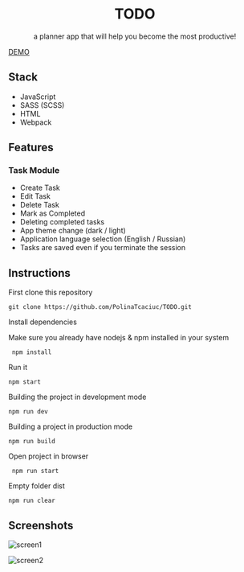 <h1 align="center">TODO</h1>
<p align="center">a planner app that will help you become the most productive!</p>

<a href="https://majestic-speculoos-37d391.netlify.app/" target="_blank">DEMO</a>

## Stack
* JavaScript
* SASS (SCSS)
* HTML
* Webpack
## Features
### Task Module
* Create Task
* Edit Task
* Delete Task
* Mark as Completed
* Deleting completed tasks
* App theme change (dark / light)
* Application language selection (English / Russian)
* Tasks are saved even if you terminate the session
## Instructions
First clone this repository

    git clone https://github.com/PolinaTcaciuc/TODO.git
    
Install dependencies 

Make sure you already have nodejs & npm installed in your system

     npm install
     
Run it

    npm start 

Building the project in development mode

    npm run dev

Building a project in production mode

    npm run build
    
Open project in browser 

     npm run start

Empty folder dist

    npm run clear
    
## Screenshots
![screen1](https://user-images.githubusercontent.com/106624890/190496167-e79039b7-ca4a-49cb-9fcf-4f9a1db15355.jpg)

![screen2](https://user-images.githubusercontent.com/106624890/190496179-65c89dcd-7ec1-4fd8-af74-d52f4168b523.jpg)


